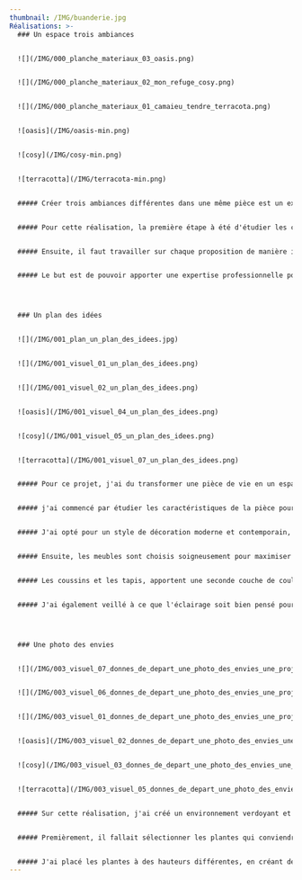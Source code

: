 ```yaml
---
thumbnail: /IMG/buanderie.jpg
Réalisations: >-
  ### Un espace trois ambiances


  ![](/IMG/000_planche_materiaux_03_oasis.png)


  ![](/IMG/000_planche_materiaux_02_mon_refuge_cosy.png)


  ![](/IMG/000_planche_materiaux_01_camaieu_tendre_terracota.png)


  ![oasis](/IMG/oasis-min.png)


  ![cosy](/IMG/cosy-min.png)


  ![terracotta](/IMG/terracota-min.png)


  ##### Créer trois ambiances différentes dans une même pièce est un exercice complexe pour une décoratrice d'intérieur. Il faut trouver un équilibre entre les styles et les couleurs pour que chaque proposition puisse être présentée de manière cohérente tout en ayant sa propre personnalité.


  ##### Pour cette réalisation, la première étape à été d'étudier les caractéristiques de la pièce, sa taille, sa forme et sa luminosité, pour comprendre comment les différents styles pourraient s'y adapter.


  ##### Ensuite, il faut travailler sur chaque proposition de manière individuelle, en choisissant les couleurs, les matériaux et les accessoires qui correspondent le mieux à chaque style. Les contraintes techniques, comme la disposition des fenêtres, des portes et des prises électriques, doit être prise en compte pour s'assurer que chaque proposition soit pratique et fonctionnelle.


  ##### Le but est de pouvoir apporter une expertise professionnelle pour harmoniser les différents styles et créer une ambiance unique et personnelle pour la pièce. Et également d'apporter des idées innovantes pour optimiser l'utilisation de l'espace.




  ### Un plan des idées


  ![](/IMG/001_plan_un_plan_des_idees.jpg)


  ![](/IMG/001_visuel_01_un_plan_des_idees.png)


  ![](/IMG/001_visuel_02_un_plan_des_idees.png)


  ![oasis](/IMG/001_visuel_04_un_plan_des_idees.png)


  ![cosy](/IMG/001_visuel_05_un_plan_des_idees.png)


  ![terracotta](/IMG/001_visuel_07_un_plan_des_idees.png)


  ##### Pour ce projet, j'ai du transformer une pièce de vie en un espace parfait pour recevoir et se détendre.


  ##### j'ai commencé par étudier les caractéristiques de la pièce pour comprendre comment optimiser l'espace et créer une atmosphère accueillante et fonctionnelle.


  ##### J'ai opté pour un style de décoration moderne et contemporain, en utilisant des couleurs neutres et des matériaux élégants pour créer une ambiance sophistiquée et raffinée.


  ##### Ensuite, les meubles sont choisis soigneusement pour maximiser l'utilisation de l'espace et créer une atmosphère confortable. Les sièges, tels que le canapé et les fauteuils, ont été sélectionnés pour leur couleur en accord avec la pièce et pour leur confort. Des coussins doux et confortables ont été ajoutés pour un look décontracté et chaleureux.


  ##### Les coussins et les tapis, apportent une seconde couche de couleur et de texture à la pièce. Des œuvres d'art modernes et des objets de décoration ont été disposés pour apporter une touche personnelle et unique à l'espace.


  ##### J'ai également veillé à ce que l'éclairage soit bien pensé pour créer une ambiance chaleureuse et accueillante. Des lampes de table et des suspensions ont été choisies pour compléter l'éclairage principal et ajouter une touche d'élégance supplémentaire à la pièce.




  ### Une photo des envies


  ![](/IMG/003_visuel_07_donnes_de_depart_une_photo_des_envies_une_projection.png)


  ![](/IMG/003_visuel_06_donnes_de_depart_une_photo_des_envies_une_projection.png)


  ![](/IMG/003_visuel_01_donnes_de_depart_une_photo_des_envies_une_projection.png)


  ![oasis](/IMG/003_visuel_02_donnes_de_depart_une_photo_des_envies_une_projection.png)


  ![cosy](/IMG/003_visuel_03_donnes_de_depart_une_photo_des_envies_une_projection.png)


  ![terracotta](/IMG/003_visuel_05_donnes_de_depart_une_photo_des_envies_une_projection.png)


  ##### Sur cette réalisation, j'ai créé un environnement verdoyant et accueillant, parfait pour se détendre et profiter de la beauté de la nature à l'intérieur. Les plantes ont apporté une touche de vie et de couleur à l'espace, tandis que les meubles en matériaux naturels et l'éclairage créent une ambiance confortable et harmonieuse.


  ##### Premièrement, il fallait sélectionner les plantes qui conviendraient le mieux à l'espace en fonction de facteurs tels que l'éclairage, l'humidité et la température. J'en ai choisi une variété, des plantes grimpantes aux plantes d'intérieur classiques en passant par des plantes exotiques, pour créer un environnement diversifié et intéressant.


  ##### J'ai placé les plantes à des hauteurs différentes, en créant des niveaux de verdure et en ajoutant de la profondeur à la pièce. J'ai également choisi des pots de différentes formes, tailles et couleurs pour ajouter une touche de variété et de créativité à l'espace.
---
```

